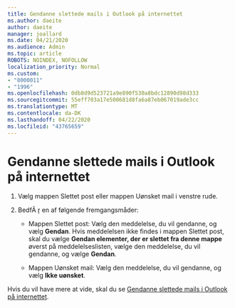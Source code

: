 ```yaml
---
title: Gendanne slettede mails i Outlook på internettet
ms.author: daeite
author: daeite
manager: joallard
ms.date: 04/21/2020
ms.audience: Admin
ms.topic: article
ROBOTS: NOINDEX, NOFOLLOW
localization_priority: Normal
ms.custom:
- "8000011"
- "1996"
ms.openlocfilehash: 0db8d9d523721a9e890f530a8bdc12890d98d333
ms.sourcegitcommit: 55eff703a17e500681d8fa6a87eb067019ade3cc
ms.translationtype: MT
ms.contentlocale: da-DK
ms.lasthandoff: 04/22/2020
ms.locfileid: "43765659"
---
```

# <a name="recover-deleted-email-in-outlook-on-the-web"></a>Gendanne slettede mails i Outlook på internettet

1. Vælg mappen Slettet post eller mappen Uønsket mail i venstre rude.

2. BedfÃ ̧r en af følgende fremgangsmåder:

    - Mappen Slettet post: Vælg den meddelelse, du vil gendanne, og vælg **Gendan**. Hvis meddelelsen ikke findes i mappen Slettet post, skal du vælge **Gendan elementer, der er slettet fra denne mappe** øverst på meddelelseslisten, vælge den meddelelse, du vil gendanne, og vælge **Gendan**.

    - Mappen Uønsket mail: Vælg den meddelelse, du vil gendanne, og vælg **Ikke uønsket**.

Hvis du vil have mere at vide, skal du se [Gendanne slettede mails i Outlook på internettet](https://support.office.com/article/a8ca78ac-4721-4066-95dd-571842e9fb11).